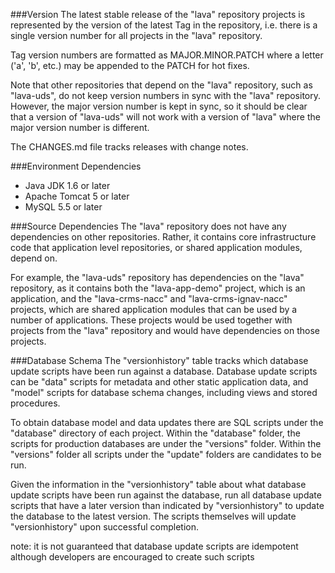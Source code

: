 ###Version
The latest stable release of the "lava" repository projects is represented by the version of the latest Tag in the repository, i.e. there is a single version number for all projects in the "lava" repository.

Tag version numbers are formatted as MAJOR.MINOR.PATCH where a letter ('a', 'b', etc.) may be appended to the PATCH for hot fixes.

Note that other repositories that depend on the "lava" repository, such as "lava-uds", do not keep version numbers in sync with the "lava" repository. However, the major version number is kept in sync, so it should be clear that a version of "lava-uds" will not work with a version of "lava" where the major version number is different.

The CHANGES.md file tracks releases with change notes.


    
###Environment Dependencies
- Java JDK 1.6 or later
- Apache Tomcat 5 or later
- MySQL 5.5 or later


   
###Source Dependencies
The "lava" repository does not have any dependencies on other repositories. Rather, it contains core infrastructure code that application level repositories, or shared application modules, depend on.

For example, the "lava-uds" repository has dependencies on the "lava" repository, as it contains both the "lava-app-demo" project, which is an application, and the "lava-crms-nacc" and "lava-crms-ignav-nacc" projects, which are shared application modules that can be used by a number of applications. These projects would be used together with projects from the "lava" repository and would have dependencies on those projects.


    
###Database Schema
The "versionhistory" table tracks which database update scripts have been run against a database. Database update scripts can be "data" scripts for metadata and other static application data, and "model" scripts for database schema changes, including views and stored procedures.

To obtain database model and data updates there are SQL scripts under the "database" directory of each project. Within the "database" folder, the scripts for production databases are under the "versions" folder. Within the "versions" folder all scripts under the "update" folders are candidates to be run.

Given the information in the "versionhistory" table about what database update scripts have been run against the database, run all database update scripts that have a later version than indicated by "versionhistory" to update the database to the latest version. The scripts themselves will update "versionhistory" upon successful completion.

note: it is not guaranteed that database update scripts are idempotent although developers are encouraged to create such scripts

